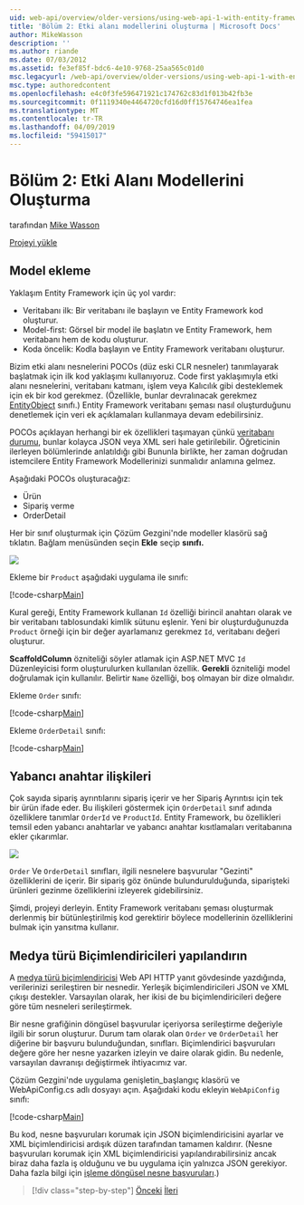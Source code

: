 ```yaml
---
uid: web-api/overview/older-versions/using-web-api-1-with-entity-framework-5/using-web-api-with-entity-framework-part-2
title: 'Bölüm 2: Etki alanı modellerini oluşturma | Microsoft Docs'
author: MikeWasson
description: ''
ms.author: riande
ms.date: 07/03/2012
ms.assetid: fe3ef85f-bdc6-4e10-9768-25aa565c01d0
msc.legacyurl: /web-api/overview/older-versions/using-web-api-1-with-entity-framework-5/using-web-api-with-entity-framework-part-2
msc.type: authoredcontent
ms.openlocfilehash: e4c0f3fe596471921c174762c83d1f013b42fb3e
ms.sourcegitcommit: 0f1119340e4464720cfd16d0ff15764746ea1fea
ms.translationtype: MT
ms.contentlocale: tr-TR
ms.lasthandoff: 04/09/2019
ms.locfileid: "59415017"
---
```

# <a name="part-2-creating-the-domain-models"></a>Bölüm 2: Etki Alanı Modellerini Oluşturma

tarafından [Mike Wasson](https://github.com/MikeWasson)

[Projeyi yükle](http://code.msdn.microsoft.com/ASP-NET-Web-API-with-afa30545)

## <a name="add-models"></a>Model ekleme

Yaklaşım Entity Framework için üç yol vardır:

- Veritabanı ilk: Bir veritabanı ile başlayın ve Entity Framework kod oluşturur.
- Model-first: Görsel bir model ile başlatın ve Entity Framework, hem veritabanı hem de kodu oluşturur.
- Koda öncelik: Kodla başlayın ve Entity Framework veritabanı oluşturur.

Bizim etki alanı nesnelerini POCOs (düz eski CLR nesneler) tanımlayarak başlatmak için ilk kod yaklaşımı kullanıyoruz. Code first yaklaşımıyla etki alanı nesnelerini, veritabanı katmanı, işlem veya Kalıcılık gibi desteklemek için ek bir kod gerekmez. (Özellikle, bunlar devralınacak gerekmez [EntityObject](https://msdn.microsoft.com/library/system.data.objects.dataclasses.entityobject.aspx) sınıfı.) Entity Framework veritabanı şeması nasıl oluşturduğunu denetlemek için veri ek açıklamaları kullanmaya devam edebilirsiniz.

POCOs açıklayan herhangi bir ek özellikleri taşımayan çünkü [veritabanı durumu](https://msdn.microsoft.com/library/system.data.entitystate.aspx), bunlar kolayca JSON veya XML seri hale getirilebilir. Öğreticinin ilerleyen bölümlerinde anlatıldığı gibi Bununla birlikte, her zaman doğrudan istemcilere Entity Framework Modellerinizi sunmalıdır anlamına gelmez.

Aşağıdaki POCOs oluşturacağız:

- Ürün
- Sipariş verme
- OrderDetail

Her bir sınıf oluşturmak için Çözüm Gezgini'nde modeller klasörü sağ tıklatın. Bağlam menüsünden seçin **Ekle** seçip **sınıfı.**

![](using-web-api-with-entity-framework-part-2/_static/image1.png)

Ekleme bir `Product` aşağıdaki uygulama ile sınıfı:

[!code-csharp[Main](using-web-api-with-entity-framework-part-2/samples/sample1.cs)]

Kural gereği, Entity Framework kullanan `Id` özelliği birincil anahtarı olarak ve bir veritabanı tablosundaki kimlik sütunu eşlenir. Yeni bir oluşturduğunuzda `Product` örneği için bir değer ayarlamanız gerekmez `Id`, veritabanı değeri oluşturur.

**ScaffoldColumn** özniteliği söyler atlamak için ASP.NET MVC `Id` Düzenleyicisi form oluşturulurken kullanılan özellik. **Gerekli** özniteliği model doğrulamak için kullanılır. Belirtir `Name` özelliği, boş olmayan bir dize olmalıdır.

Ekleme `Order` sınıfı:

[!code-csharp[Main](using-web-api-with-entity-framework-part-2/samples/sample2.cs)]

Ekleme `OrderDetail` sınıfı:

[!code-csharp[Main](using-web-api-with-entity-framework-part-2/samples/sample3.cs)]

## <a name="foreign-key-relations"></a>Yabancı anahtar ilişkileri

Çok sayıda sipariş ayrıntılarını sipariş içerir ve her Sipariş Ayrıntısı için tek bir ürün ifade eder. Bu ilişkileri göstermek için `OrderDetail` sınıf adında özelliklere tanımlar `OrderId` ve `ProductId`. Entity Framework, bu özellikleri temsil eden yabancı anahtarlar ve yabancı anahtar kısıtlamaları veritabanına ekler çıkarımlar.

![](using-web-api-with-entity-framework-part-2/_static/image2.png)

`Order` Ve `OrderDetail` sınıfları, ilgili nesnelere başvurular "Gezinti" özelliklerini de içerir. Bir sipariş göz önünde bulundurulduğunda, siparişteki ürünleri gezinme özelliklerini izleyerek gidebilirsiniz.

Şimdi, projeyi derleyin. Entity Framework veritabanı şeması oluşturmak derlenmiş bir bütünleştirilmiş kod gerektirir böylece modellerinin özelliklerini bulmak için yansıtma kullanır.

## <a name="configure-the-media-type-formatters"></a>Medya türü Biçimlendiricileri yapılandırın

A [medya türü biçimlendiricisi](../../formats-and-model-binding/media-formatters.md) Web API HTTP yanıt gövdesinde yazdığında, verilerinizi serileştiren bir nesnedir. Yerleşik biçimlendiricileri JSON ve XML çıkışı destekler. Varsayılan olarak, her ikisi de bu biçimlendiricileri değere göre tüm nesneleri serileştirmek.

Bir nesne grafiğinin döngüsel başvurular içeriyorsa serileştirme değeriyle ilgili bir sorun oluşturur. Durum tam olarak olan `Order` ve `OrderDetail` her diğerine bir başvuru bulunduğundan, sınıfları. Biçimlendirici başvuruları değere göre her nesne yazarken izleyin ve daire olarak gidin. Bu nedenle, varsayılan davranışı değiştirmek ihtiyacımız var.

Çözüm Gezgini'nde uygulama genişletin\_başlangıç klasörü ve WebApiConfig.cs adlı dosyayı açın. Aşağıdaki kodu ekleyin `WebApiConfig` sınıfı:

[!code-csharp[Main](using-web-api-with-entity-framework-part-2/samples/sample4.cs?highlight=11)]

Bu kod, nesne başvuruları korumak için JSON biçimlendiricisini ayarlar ve XML biçimlendiricisi ardışık düzen tarafından tamamen kaldırır. (Nesne başvuruları korumak için XML biçimlendiricisi yapılandırabilirsiniz ancak biraz daha fazla iş olduğunu ve bu uygulama için yalnızca JSON gerekiyor. Daha fazla bilgi için [işleme döngüsel nesne başvuruları](../../formats-and-model-binding/json-and-xml-serialization.md#handling_circular_object_references).)

> [!div class="step-by-step"]
> [Önceki](using-web-api-with-entity-framework-part-1.md)
> [İleri](using-web-api-with-entity-framework-part-3.md)
